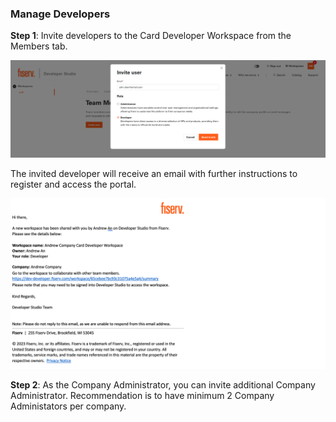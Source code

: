 ### Manage Developers

**Step 1**: Invite developers to the Card Developer Workspace from the Members tab.

![](assets/images/invite-members.png)

The invited developer will receive an email with further instructions to register and access the portal. 

![](assets/images/invite-email.png)

**Step 2**:  As the Company Administrator, you can invite additional Company Administrator. Recommendation is to have minimum 2 Company Administators per company. 



